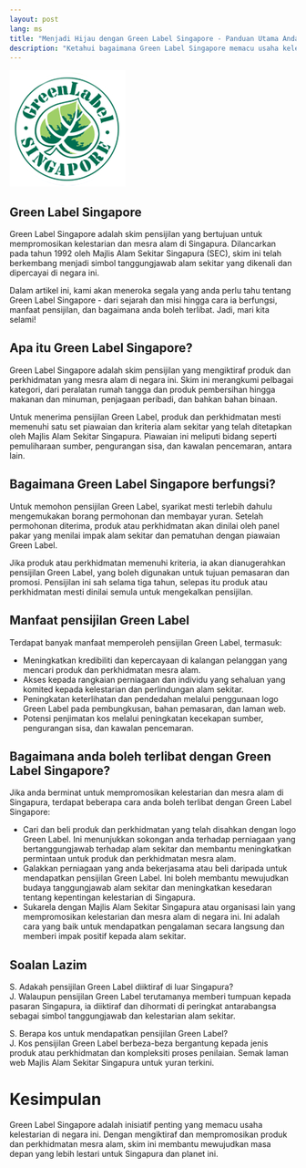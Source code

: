 ```yaml
---
layout: post
lang: ms
title: "Menjadi Hijau dengan Green Label Singapore - Panduan Utama Anda"
description: "Ketahui bagaimana Green Label Singapore memacu usaha kelestarian di negara ini, dan bagaimana anda boleh menyertai revolusi hijau."
---
```

![Green Label Singapore](/images/greenlabel.png "Green Label Singapore")

## Green Label Singapore
Green Label Singapore adalah skim pensijilan yang bertujuan untuk mempromosikan kelestarian dan mesra alam di Singapura. Dilancarkan pada tahun 1992 oleh Majlis Alam Sekitar Singapura (SEC), skim ini telah berkembang menjadi simbol tanggungjawab alam sekitar yang dikenali dan dipercayai di negara ini.

Dalam artikel ini, kami akan meneroka segala yang anda perlu tahu tentang Green Label Singapore - dari sejarah dan misi hingga cara ia berfungsi, manfaat pensijilan, dan bagaimana anda boleh terlibat. Jadi, mari kita selami!

## Apa itu Green Label Singapore?

Green Label Singapore adalah skim pensijilan yang mengiktiraf produk dan perkhidmatan yang mesra alam di negara ini. Skim ini merangkumi pelbagai kategori, dari peralatan rumah tangga dan produk pembersihan hingga makanan dan minuman, penjagaan peribadi, dan bahkan bahan binaan.

Untuk menerima pensijilan Green Label, produk dan perkhidmatan mesti memenuhi satu set piawaian dan kriteria alam sekitar yang telah ditetapkan oleh Majlis Alam Sekitar Singapura. Piawaian ini meliputi bidang seperti pemuliharaan sumber, pengurangan sisa, dan kawalan pencemaran, antara lain.

## Bagaimana Green Label Singapore berfungsi?

Untuk memohon pensijilan Green Label, syarikat mesti terlebih dahulu mengemukakan borang permohonan dan membayar yuran. Setelah permohonan diterima, produk atau perkhidmatan akan dinilai oleh panel pakar yang menilai impak alam sekitar dan pematuhan dengan piawaian Green Label.

Jika produk atau perkhidmatan memenuhi kriteria, ia akan dianugerahkan pensijilan Green Label, yang boleh digunakan untuk tujuan pemasaran dan promosi. Pensijilan ini sah selama tiga tahun, selepas itu produk atau perkhidmatan mesti dinilai semula untuk mengekalkan pensijilan.

## Manfaat pensijilan Green Label

Terdapat banyak manfaat memperoleh pensijilan Green Label, termasuk:

* Meningkatkan kredibiliti dan kepercayaan di kalangan pelanggan yang mencari produk dan perkhidmatan mesra alam.
* Akses kepada rangkaian perniagaan dan individu yang sehaluan yang komited kepada kelestarian dan perlindungan alam sekitar.
* Peningkatan keterlihatan dan pendedahan melalui penggunaan logo Green Label pada pembungkusan, bahan pemasaran, dan laman web.
* Potensi penjimatan kos melalui peningkatan kecekapan sumber, pengurangan sisa, dan kawalan pencemaran.

## Bagaimana anda boleh terlibat dengan Green Label Singapore?

Jika anda berminat untuk mempromosikan kelestarian dan mesra alam di Singapura, terdapat beberapa cara anda boleh terlibat dengan Green Label Singapore:

* Cari dan beli produk dan perkhidmatan yang telah disahkan dengan logo Green Label. Ini menunjukkan sokongan anda terhadap perniagaan yang bertanggungjawab terhadap alam sekitar dan membantu meningkatkan permintaan untuk produk dan perkhidmatan mesra alam.
* Galakkan perniagaan yang anda bekerjasama atau beli daripada untuk mendapatkan pensijilan Green Label. Ini boleh membantu mewujudkan budaya tanggungjawab alam sekitar dan meningkatkan kesedaran tentang kepentingan kelestarian di Singapura.
* Sukarela dengan Majlis Alam Sekitar Singapura atau organisasi lain yang mempromosikan kelestarian dan mesra alam di negara ini. Ini adalah cara yang baik untuk mendapatkan pengalaman secara langsung dan memberi impak positif kepada alam sekitar.

## Soalan Lazim

S. Adakah pensijilan Green Label diiktiraf di luar Singapura?  
J. Walaupun pensijilan Green Label terutamanya memberi tumpuan kepada pasaran Singapura, ia diiktiraf dan dihormati di peringkat antarabangsa sebagai simbol tanggungjawab dan kelestarian alam sekitar.

S. Berapa kos untuk mendapatkan pensijilan Green Label?  
J. Kos pensijilan Green Label berbeza-beza bergantung kepada jenis produk atau perkhidmatan dan kompleksiti proses penilaian. Semak laman web Majlis Alam Sekitar Singapura untuk yuran terkini.

# Kesimpulan
Green Label Singapore adalah inisiatif penting yang memacu usaha kelestarian di negara ini. Dengan mengiktiraf dan mempromosikan produk dan perkhidmatan mesra alam, skim ini membantu mewujudkan masa depan yang lebih lestari untuk Singapura dan planet ini.


